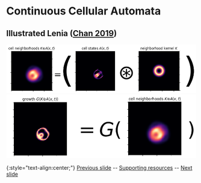 # Continuous Cellular Automata 
## Illustrated Lenia ([Chan 2019](https://www.complex-systems.com/abstracts/v28_i03_a01/))

<div align="center">
  <img src="https://raw.githubusercontent.com/riveSunder/fractal_persistence/master/docs/assets/neighborhood_equals.png" width=512 alt="illustrated neighborhood convolution">
  <br>
  <img src="https://raw.githubusercontent.com/riveSunder/fractal_persistence/master/docs/assets/dgriddt_equals_g_neighborhood.png" width=512 alt="Illustrated Lenia update">
</div>


{:style="text-align:center;"}
[Previous slide](https://rivesunder.github.io/fractal_persistence/al24_slide_001) -- [Supporting resources](https://rivesunder.github.io/fractal_persistence) -- [Next slide](https://rivesunder.github.io/fractal_persistence/al24_slide_002b)
